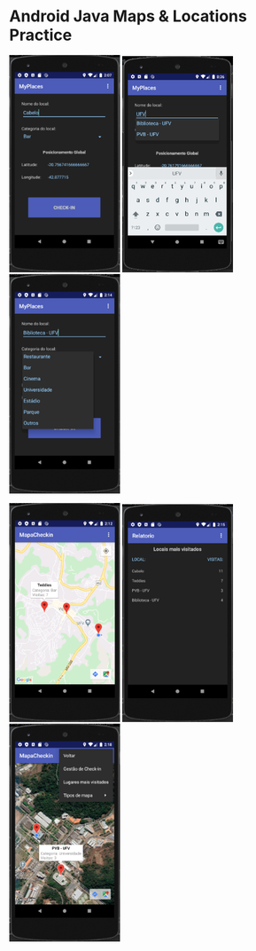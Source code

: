 # Android Java Maps & Locations Practice
<p float="left">
  <img src="/readmeFiles/1.png" width="200" />
  <img src="/readmeFiles/2.png" width="200" /> 
  <img src="/readmeFiles/3.png" width="200" /> 
</p>
<p float="left">
  <img src="/readmeFiles/4.png" width="200" />
  <img src="/readmeFiles/5.png" width="200" /> 
  <img src="/readmeFiles/6.png" width="200" /> 
</p>
